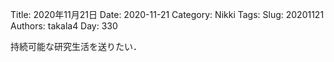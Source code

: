 ﻿Title: 2020年11月21日
Date: 2020-11-21
Category: Nikki
Tags: 
Slug: 20201121
Authors: takala4
Day: 330



持続可能な研究生活を送りたい．